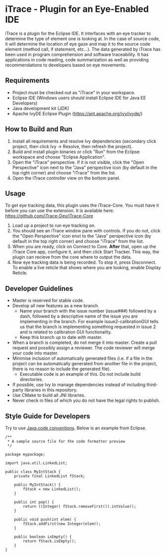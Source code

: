 # iTrace - Plugin for an Eye-Enabled IDE

iTrace is a plugin for the Eclipse IDE.  It interfaces with an eye tracker to determine the type of element one is looking at. In the case of source code, it will determine the location of eye gaze and map it to the source code element (method call, if statement, etc...). The data generated by iTrace has been used in program comprehension and software traceability.  It has 
applications in code reading, code summarization as well as providing recommendations to developers based on eye movements.

## Requirements
* Project must be checked out as "iTrace" in your workspace.
* Eclipse IDE (Windows users should install Eclipse IDE for Java EE Developers)
* Java development kit (JDK)
* Apache IvyDE Eclipse Plugin (https://ant.apache.org/ivy/ivyde/)

## How to Build and Run
1. Install all requirements and resolve Ivy dependencies (secondary click
   project, then click Ivy -> Resolve, then refresh the project).
2. Build and install plugin binaries or click "Run" from the Eclipse workspace
   and choose "Eclipse Application".
3. Open the "iTrace" perspective. If it is not visible, click the
   "Open Perspective" icon next to the "Java" perspective icon (by default in
   the top right corner) and choose "iTrace" from the list.
4. Open the iTrace controller view on the bottom panel.

## Usage

To get eye tracking data, this plugin uses the iTrace-Core. You must have it before you can use the extension. It is available here: https://github.com/iTrace-Dev/iTrace-Core

1. Load up a project to run eye tracking on. 
2. You should see an iTrace window pane with controls. If you do not, click the "Open Perspective" icon enxt to the "Java" perspective icon (by default in the top right corner) and choose "iTrace" from the list.
3. When you are ready, click on Connect to Core. **After** that, open up the iTrace Core app, configure it, and then click Start Tracker. This way, the plugin can recieve from the core where to output the data.  
4. Now eye tracking data is being recorded. To stop it, press Disconnect. To enable a live reticle that shows where you are looking, enable Display Reticle. 

## Developer Guidelines
* Master is reserved for stable code.
* Develop all new features as a new branch.
  * Name your branch with the issue number (issue###) followed by a dash, followed by a descriptive name of the issue you are implementing in the branch.  For example issue2-calibrationGUI tells us that the branch is implementing something requested in issue 2 and is related to calibration GUI functionality.
  * Keep this branch up to date with master.
* When a branch is completed, do not merge it into master. Create a pull request
  and possibly assign a reviewer. The code reviewer will merge your code into
  master.
* Minimise inclusion of automatically generated files (i.e. if a file in the
  project can be automatically generated from another file in the project, there
  is no reason to include the generated file).
  * Executable code is an example of this. Do not include build directories.
* If possible, use Ivy to manage dependencies instead of including third-party
  libraries in this repository.
* Use CMake to build all JNI libraries.
* Never check in files of which you do not have the legal rights to publish.


## Style Guide for Developers
Try to use [Java code conventions](http://www.oracle.com/technetwork/java/javase/documentation/codeconvtoc-136057.html).
Below is an example from Eclipse.

    /**
     * A sample source file for the code formatter preview
     */

    package mypackage;

    import java.util.LinkedList;

    public class MyIntStack {
        private final LinkedList fStack;

        public MyIntStack() {
            fStack = new LinkedList();
        }

        public int pop() {
            return ((Integer) fStack.removeFirst()).intValue();
        }

        public void push(int elem) {
            fStack.addFirst(new Integer(elem));
        }

        public boolean isEmpty() {
            return fStack.isEmpty();
        }
    }
